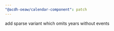 ```yaml
---
"@acdh-oeaw/calendar-component": patch
---
```


add sparse variant which omits years without events
